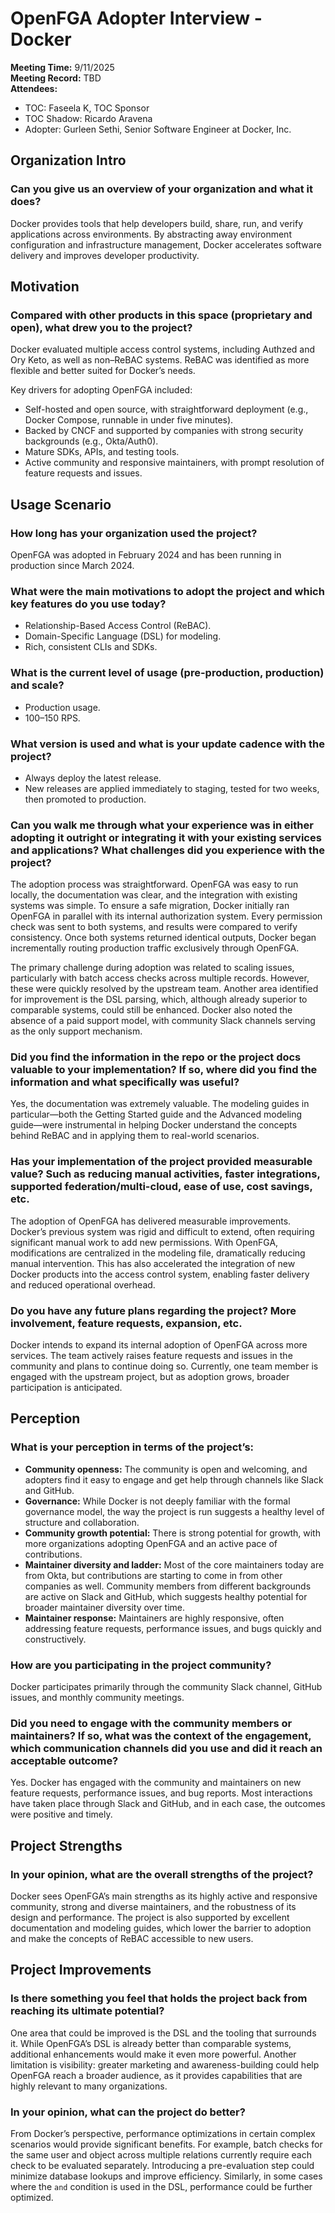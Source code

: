# OpenFGA Adopter Interview - Docker  

**Meeting Time:** 9/11/2025  
**Meeting Record:** TBD  
**Attendees:**  
- TOC: Faseela K, TOC Sponsor
- TOC Shadow: Ricardo Aravena  
- Adopter: Gurleen Sethi, Senior Software Engineer at Docker, Inc.

## Organization Intro  

### Can you give us an overview of your organization and what it does?  
Docker provides tools that help developers build, share, run, and verify applications across environments. By abstracting away environment configuration and infrastructure management, Docker accelerates software delivery and improves developer productivity.  

## Motivation  

### Compared with other products in this space (proprietary and open), what drew you to the project?  
Docker evaluated multiple access control systems, including Authzed and Ory Keto, as well as non–ReBAC systems. ReBAC was identified as more flexible and better suited for Docker’s needs.  

Key drivers for adopting OpenFGA included:  
- Self-hosted and open source, with straightforward deployment (e.g., Docker Compose, runnable in under five minutes).  
- Backed by CNCF and supported by companies with strong security backgrounds (e.g., Okta/Auth0).  
- Mature SDKs, APIs, and testing tools.  
- Active community and responsive maintainers, with prompt resolution of feature requests and issues.  

## Usage Scenario  

### How long has your organization used the project?  
OpenFGA was adopted in February 2024 and has been running in production since March 2024.  

### What were the main motivations to adopt the project and which key features do you use today?  
- Relationship-Based Access Control (ReBAC).  
- Domain-Specific Language (DSL) for modeling.  
- Rich, consistent CLIs and SDKs.  

### What is the current level of usage (pre-production, production) and scale?  
- Production usage.  
- 100–150 RPS.

### What version is used and what is your update cadence with the project?  
- Always deploy the latest release.  
- New releases are applied immediately to staging, tested for two weeks, then promoted to production.  

### Can you walk me through what your experience was in either adopting it outright or integrating it with your existing services and applications? What challenges did you experience with the project?  
The adoption process was straightforward. OpenFGA was easy to run locally, the documentation was clear, and the integration with existing systems was simple. To ensure a safe migration, Docker initially ran OpenFGA in parallel with its internal authorization system. Every permission check was sent to both systems, and results were compared to verify consistency. Once both systems returned identical outputs, Docker began incrementally routing production traffic exclusively through OpenFGA.  

The primary challenge during adoption was related to scaling issues, particularly with batch access checks across multiple records. However, these were quickly resolved by the upstream team. Another area identified for improvement is the DSL parsing, which, although already superior to comparable systems, could still be enhanced. Docker also noted the absence of a paid support model, with community Slack channels serving as the only support mechanism.  

### Did you find the information in the repo or the project docs valuable to your implementation? If so, where did you find the information and what specifically was useful?  
Yes, the documentation was extremely valuable. The modeling guides in particular—both the Getting Started guide and the Advanced modeling guide—were instrumental in helping Docker understand the concepts behind ReBAC and in applying them to real-world scenarios.  

### Has your implementation of the project provided measurable value? Such as reducing manual activities, faster integrations, supported federation/multi-cloud, ease of use, cost savings, etc.  
The adoption of OpenFGA has delivered measurable improvements. Docker’s previous system was rigid and difficult to extend, often requiring significant manual work to add new permissions. With OpenFGA, modifications are centralized in the modeling file, dramatically reducing manual intervention. This has also accelerated the integration of new Docker products into the access control system, enabling faster delivery and reduced operational overhead.  

### Do you have any future plans regarding the project? More involvement, feature requests, expansion, etc.  
Docker intends to expand its internal adoption of OpenFGA across more services. The team actively raises feature requests and issues in the community and plans to continue doing so. Currently, one team member is engaged with the upstream project, but as adoption grows, broader participation is anticipated.  

## Perception  

### What is your perception in terms of the project’s:  
- **Community openness:** The community is open and welcoming, and adopters find it easy to engage and get help through channels like Slack and GitHub.  
- **Governance:** While Docker is not deeply familiar with the formal governance model, the way the project is run suggests a healthy level of structure and collaboration.  
- **Community growth potential:** There is strong potential for growth, with more organizations adopting OpenFGA and an active pace of contributions.  
- **Maintainer diversity and ladder:** Most of the core maintainers today are from Okta, but contributions are starting to come in from other companies as well. Community members from different backgrounds are active on Slack and GitHub, which suggests healthy potential for broader maintainer diversity over time.  
- **Maintainer response:** Maintainers are highly responsive, often addressing feature requests, performance issues, and bugs quickly and constructively.  

### How are you participating in the project community?  
Docker participates primarily through the community Slack channel, GitHub issues, and monthly community meetings.  

### Did you need to engage with the community members or maintainers? If so, what was the context of the engagement, which communication channels did you use and did it reach an acceptable outcome?  
Yes. Docker has engaged with the community and maintainers on new feature requests, performance issues, and bug reports. Most interactions have taken place through Slack and GitHub, and in each case, the outcomes were positive and timely.  

## Project Strengths  

### In your opinion, what are the overall strengths of the project?  
Docker sees OpenFGA’s main strengths as its highly active and responsive community, strong and diverse maintainers, and the robustness of its design and performance. The project is also supported by excellent documentation and modeling guides, which lower the barrier to adoption and make the concepts of ReBAC accessible to new users.  

## Project Improvements  

### Is there something you feel that holds the project back from reaching its ultimate potential?  
One area that could be improved is the DSL and the tooling that surrounds it. While OpenFGA’s DSL is already better than comparable systems, additional enhancements would make it even more powerful. Another limitation is visibility: greater marketing and awareness-building could help OpenFGA reach a broader audience, as it provides capabilities that are highly relevant to many organizations.  

### In your opinion, what can the project do better?  
From Docker’s perspective, performance optimizations in certain complex scenarios would provide significant benefits. For example, batch checks for the same user and object across multiple relations currently require each check to be evaluated separately. Introducing a pre-evaluation step could minimize database lookups and improve efficiency. Similarly, in some cases where the `and` condition is used in the DSL, performance could be further optimized.  
